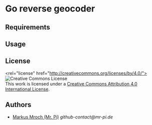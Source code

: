 # Go reverse geocoder

## Requirements

## Usage

## License

<rel="license" href="http://creativecommons.org/licenses/by/4.0/"><img alt="Creative Commons License" style="border-width:0" src="https://i.creativecommons.org/l/by/4.0/80x15.png" /></a><br />This work is licensed under a <a rel="license" href="http://creativecommons.org/licenses/by/4.0/">Creative Commons Attribution 4.0 International License</a>.


## Authors

* [Markus Mroch (Mr. Pi)](https://github.com/Mr-Pi) _github-contact@mr-pi.de_
